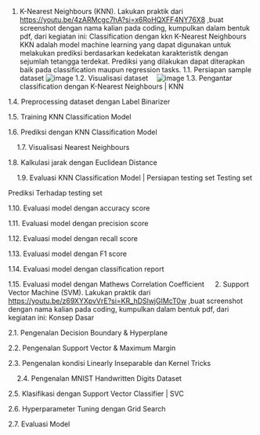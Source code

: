 1.	K-Nearest Neighbours (KNN). Lakukan praktik dari  
https://youtu.be/4zARMcgc7hA?si=x6RoHQXFF4NY76X8 ,buat screenshot dengan nama kalian pada coding, kumpulkan dalam bentuk pdf, dari kegiatan ini:
Classification dengan kkn K-Nearest Neighbours
KKN adalah model machine learning yang dapat digunakan untuk melakukan prediksi berdasarkan kedekatan karakteristik dengan sejumlah tetangga terdekat. 
Prediksi yang dilakukan dapat diterapkan baik pada classification maupun regression tasks.
1.1.	Persiapan sample dataset
  	![image](https://github.com/user-attachments/assets/378a85e0-2aec-41a0-accf-fc34c0f2252d)
1.2.	Visualisasi dataset
  	 ![image](https://github.com/user-attachments/assets/163277e5-e9c1-4a56-8888-15fa9f059d89)
1.3.	Pengantar classification dengan K-Nearest Neighbours | KNN
 

1.4.	Preprocessing dataset dengan Label Binarizer
 

1.5.	Training KNN Classification Model
 

1.6.	Prediksi dengan KNN Classification Model
 

 
1.7.	Visualisasi Nearest Neighbours
   

1.8.	Kalkulasi jarak dengan Euclidean Distance
 
 

 
1.9.	Evaluasi KNN Classification Model | Persiapan testing set
Testing set
 
Prediksi Terhadap testing set
 

1.10.	Evaluasi model dengan accuracy score
 

1.11.	Evaluasi model dengan precision score
 

1.12.	Evaluasi model dengan recall score
 

1.13.	Evaluasi model dengan F1 score
 

1.14.	Evaluasi model dengan classification report
 

1.15.	Evaluasi model dengan Mathews Correlation Coefficient
  
2.	Support Vector Machine (SVM). Lakukan praktik dari 
https://youtu.be/z69XYXpvVrE?si=KR_hDSlwjGIMcT0w ,buat screenshot dengan nama kalian pada coding, kumpulkan dalam bentuk pdf, dari kegiatan ini:
Konsep Dasar
 
2.1.	Pengenalan Decision Boundary & Hyperplane

2.2.	Pengenalan Support Vector & Maximum Margin
 
2.3.	Pengenalan kondisi Linearly Inseparable dan Kernel Tricks
 
 
2.4.	Pengenalan MNIST Handwritten Digits Dataset
  

2.5.	Klasifikasi dengan Support Vector Classifier | SVC
 
2.6.	Hyperparameter Tuning dengan Grid Search
 
 

2.7.	Evaluasi Model
 

